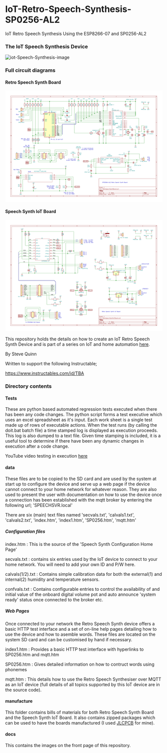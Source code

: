 # IoT-Retro-Speech-Synthesis-SP0256-AL2

IoT Retro Speech Synthesis Using the ESP8266-07 and SP0256-AL2

### The IoT Speech Synthesis Device

![iot-Speech-Synthesis-image](./docs/FrontPic.png)

### Full circuit diagrams

#### Retro Speech Synth Board

![speech-synth-circuit-image](./docs/RetroSpeechSynthBoardCct.png)

#### Speech Synth IoT Board

![speech-synth-iot-circuit-image](./docs/RetroSpeechSynthIoTBoardCct.png)


This repository holds the details on how to create an IoT Retro Speech Synth Device and is part of a series on IoT and home automation [here](https://www.instructables.com/id/Home-Automation-12/).

By Steve Quinn

Written to support the following Instructable;

https://www.instructables.com/id/TBA


### Directory contents

#### Tests

These are python based automated regression tests executed when there has been any code changes. The python script forms a test executive which uses an excel spreadsheet as it's input. Each work sheet is a single test made up of rows of executable actions.
When the test runs (by calling the doit.bat batch file) a time stamped log is displayed as execution proceeds. This log is also dumped to a text file.
Given time stamping is included, it is a useful tool to determine if there have been any dynamic changes in execution after a code change.

YouTube video testing in execution [here](https://www.youtube.com/watch?v=MwtR3u_uS0M&t=0s)

#### data

These files are to be copied to the SD card and are used by the system at start up to configure the device and serve up a web page if the device cannot connect to your home network for whatever reason. 
They are also used to present the user with documentation on how to use the device once a connection has been established with the mqtt broker by entering the following url; 'SPEECHSVR.local'

There are six (main) text files named 'secvals.txt', 'calvals1.txt', 'calvals2.txt', 'index.htm', 'index1.htm', 'SP0256.htm', 'mqtt.htm'

##### Configuration files

index.htm : This is the source of the 'Speech Synth Configuration Home Page'

secvals.txt : contains six entries used by the IoT device to connect to your home network. You will need to add your own ID and P/W here.

calvals(1/2).txt : Contains simple calibration data for both the external(1) and internal(2) humidity and temperature sensors.

confvals.txt : Contains configurable entries to control the availability of and initial value of the onboard digital volume pot and auto announce 'system ready' status once connected to the broker etc.

##### Web Pages

Once connected to your network the Retro Speech Synth device offers a basic HTTP test interface and a set of on-line help pages detailing how to use the device and how to asemble words.
These files are located on the system SD card and can be customised by hand if necessary.

index1.htm : Provides a basic HTTP test interface with hyperlinks to SP0256.htm and mqtt.htm

SP0256.htm : Gives detailed information on how to contruct words using phonemes

mqtt.htm : This details how to use the Retro Speech Synthesiser over MQTT as an IoT device (full details of all topics supported by this IoT device are in the source code).

#### manufacture

This folder contains bills of materials for both Retro Speech Synth Board and the Speech Synth IoT Board.
It also contains zipped packages which can be used to have the boards manufactured (I used [JLCPCB](https://jlcpcb.com/) for mine).

#### docs

This contains the images on the front page of this repository.

